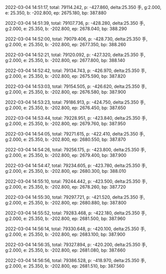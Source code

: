 2022-03-04 14:51:17, total: 79114.242, p: -427.860, delta:25.350 手, g:2.000, e: 25.350, b: -202.800, ep: 2675.180, bp: 387.880

2022-03-04 14:51:39, total: 79107.736, p: -428.280, delta:25.350 手, g:2.000, e: 25.350, b: -202.800, ep: 2678.040, bp: 388.290

2022-03-04 14:52:00, total: 79079.406, p: -428.730, delta:25.350 手, g:2.000, e: 25.350, b: -202.800, ep: 2677.350, bp: 388.260

2022-03-04 14:52:21, total: 79120.092, p: -427.320, delta:25.350 手, g:2.000, e: 25.350, b: -202.800, ep: 2677.800, bp: 388.140

2022-03-04 14:52:42, total: 79134.743, p: -426.970, delta:25.350 手, g:2.000, e: 25.350, b: -202.800, ep: 2675.590, bp: 387.820

2022-03-04 14:53:03, total: 79154.505, p: -426.620, delta:25.350 手, g:2.000, e: 25.350, b: -202.800, ep: 2676.580, bp: 387.900

2022-03-04 14:53:23, total: 79186.913, p: -424.750, delta:25.350 手, g:2.000, e: 25.350, b: -202.800, ep: 2676.450, bp: 387.650

2022-03-04 14:53:44, total: 79228.951, p: -423.840, delta:25.350 手, g:2.000, e: 25.350, b: -202.800, ep: 2679.760, bp: 387.950

2022-03-04 14:54:05, total: 79271.615, p: -422.410, delta:25.350 手, g:2.000, e: 25.350, b: -202.800, ep: 2680.550, bp: 387.870

2022-03-04 14:54:26, total: 79256.175, p: -423.800, delta:25.350 手, g:2.000, e: 25.350, b: -202.800, ep: 2679.400, bp: 387.900

2022-03-04 14:54:47, total: 79234.605, p: -423.780, delta:25.350 手, g:2.000, e: 25.350, b: -202.800, ep: 2680.300, bp: 388.010

2022-03-04 14:55:10, total: 79244.442, p: -423.500, delta:25.350 手, g:2.000, e: 25.350, b: -202.800, ep: 2678.260, bp: 387.720

2022-03-04 14:55:30, total: 79297.721, p: -421.520, delta:25.350 手, g:2.000, e: 25.350, b: -202.800, ep: 2680.880, bp: 387.800

2022-03-04 14:55:52, total: 79283.468, p: -422.180, delta:25.350 手, g:2.000, e: 25.350, b: -202.800, ep: 2681.500, bp: 387.960

2022-03-04 14:56:14, total: 79330.648, p: -420.100, delta:25.350 手, g:2.000, e: 25.350, b: -202.800, ep: 2683.100, bp: 387.900

2022-03-04 14:56:35, total: 79327.894, p: -420.200, delta:25.350 手, g:2.000, e: 25.350, b: -202.800, ep: 2681.080, bp: 387.660

2022-03-04 14:56:56, total: 79386.528, p: -418.970, delta:25.350 手, g:2.000, e: 25.350, b: -202.800, ep: 2681.510, bp: 387.560